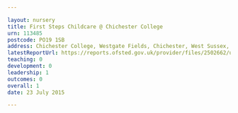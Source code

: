```yaml
---

layout: nursery
title: First Steps Childcare @ Chichester College
urn: 113485
postcode: PO19 1SB
address: Chichester College, Westgate Fields, Chichester, West Sussex, PO19 1SB
latestReportUrl: https://reports.ofsted.gov.uk/provider/files/2502662/urn/113485.pdf
teaching: 0
development: 0
leadership: 1
outcomes: 0
overall: 1
date: 23 July 2015

---
```

